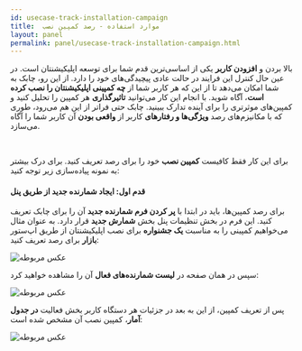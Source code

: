 ```yaml
---
id: usecase-track-installation-campaign
title:  موارد استفاده - رصد کمپین نصب 
layout: panel
permalink: panel/usecase-track-installation-campaign.html
---
```


بالا بردن و **افزودن کاربر** یکی از اساسی‌ترین قدم شما برای توسعه اپلیکیشنتان است. در عین حال کنترل این فرایند در حالت عادی پیچیدگی‌های خود را دارد. از این رو، چابک به شما امکان می‌دهد تا از این که هر کاربر شما از **چه کمپینی اپلیکیشنتان را نصب کرده است**، آگاه شوید. با انجام این کار می‌توانید **تاثیرگذاری** هر کمپین را تحلیل کنید و کمپین‌های موثرتری را برای آینده تدارک ببینید. چابک حتی فراتر از این هم می‌رود، طوری که با مکانیزم‌های رصد **ویژگی‌ها و رفتارهای** کاربر از **واقعی بودن** آن کاربر شما را آگاه می‌سازد.

<Br>

برای این کار فقط کافیست **کمپین نصب** خود را برای رصد تعریف کنید. برای درک بیشتر به نمونه پیاده‌سازی زیر توجه کنید:

#### قدم اول: ایجاد شمارنده جدید از طریق پنل

برای رصد کمپین‌ها، باید در ابتدا با **پر کردن فرم شمارنده جدید** آن را برای چابک تعریف کنید. این فرم در بخش تنظیمات پنل بخش **شمارش جدید** قرار دارد. به عنوان مثال می‌خواهیم کمپینی را به مناسبت **یک جشنواره** برای نصب اپلیکیشنتان از طریق اپ‌ستور **بازار** برای رصد تعریف کنید:

 ![عکس مربوطه](http://uupload.ir/files/uoxw_campaign.png)

سپس در همان صفحه در **لیست شمارنده‌های فعال** آن را مشاهده خواهید کرد:

 ![عکس مربوطه](http://uupload.ir/files/ugoa_active-campaign.png)
 
پس از تعریف کمپین، از این به بعد در جزئیات هر دستگاه کاربر بخش فعالیت **در جدول آمار**، کمپین نصب آن مشخص شده است:


 ![عکس مربوطه](http://uupload.ir/files/gkqb_deviceinfo.png)
